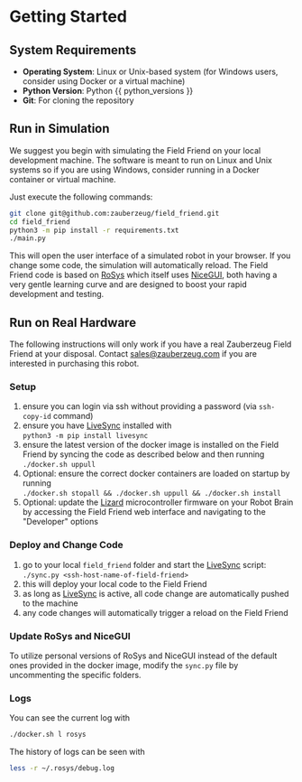 # Getting Started

## System Requirements

- **Operating System**: Linux or Unix-based system (for Windows users, consider using Docker or a virtual machine)
- **Python Version**: Python {{ python_versions }}
- **Git**: For cloning the repository

## Run in Simulation

We suggest you begin with simulating the Field Friend on your local development machine.
The software is meant to run on Linux and Unix systems so if you are using Windows, consider running in a Docker container or virtual machine.

Just execute the following commands:

```bash
git clone git@github.com:zauberzeug/field_friend.git
cd field_friend
python3 -m pip install -r requirements.txt
./main.py
```

This will open the user interface of a simulated robot in your browser.
If you change some code, the simulation will automatically reload.
The Field Friend code is based on [RoSys](https://rosys.io) which itself uses [NiceGUI](https://nicegui.io),
both having a very gentle learning curve and are designed to boost your rapid development and testing.

## Run on Real Hardware

The following instructions will only work if you have a real Zauberzeug Field Friend at your disposal.
Contact [sales@zauberzeug.com](mailto:sales@zauberzeug.com) if you are interested in purchasing this robot.

### Setup

1. ensure you can login via ssh without providing a password (via `ssh-copy-id` command)
2. ensure you have [LiveSync](https://github.com/zauberzeug/livesync) installed with <br> `python3 -m pip install livesync`
3. ensure the latest version of the docker image is installed on the Field Friend by syncing the code as described below and then running <br> `./docker.sh uppull`
4. Optional: ensure the correct docker containers are loaded on startup by running <br> `./docker.sh stopall && ./docker.sh uppull && ./docker.sh install`
5. Optional: update the [Lizard](https://lizard.dev) microcontroller firmware on your Robot Brain by accessing the Field Friend web interface and navigating to the "Developer" options

### Deploy and Change Code

1. go to your local `field_friend` folder and start the [LiveSync](https://github.com/zauberzeug/livesync) script: <br>
   `./sync.py <ssh-host-name-of-field-friend>`
2. this will deploy your local code to the Field Friend
3. as long as [LiveSync](https://github.com/zauberzeug/livesync) is active, all code change are automatically pushed to the machine
4. any code changes will automatically trigger a reload on the Field Friend

### Update RoSys and NiceGUI

To utilize personal versions of RoSys and NiceGUI instead of the default ones provided in the docker image,
modify the `sync.py` file by uncommenting the specific folders.

### Logs

You can see the current log with

```bash
./docker.sh l rosys
```

The history of logs can be seen with

```bash
less -r ~/.rosys/debug.log
```
